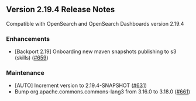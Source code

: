 ## Version 2.19.4 Release Notes

Compatible with OpenSearch and OpenSearch Dashboards version 2.19.4

### Enhancements
* [Backport 2.19] Onboarding new maven snapshots publishing to s3 (skills) ([#659](https://github.com/opensearch-project/skills/pull/659))

### Maintenance
* [AUTO] Increment version to 2.19.4-SNAPSHOT ([#631](https://github.com/opensearch-project/skills/pull/631))
* Bump org.apache.commons.commons-lang3 from 3.16.0 to 3.18.0 ([#661](https://github.com/opensearch-project/skills/pull/661))